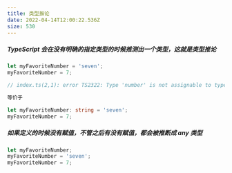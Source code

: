 ```yaml
---
title: 类型推论
date: 2022-04-14T12:00:22.536Z
size: 530
---
```

##### TypeScript 会在没有明确的指定类型的时候推测出一个类型，这就是类型推论

```typescript
let myFavoriteNumber = 'seven';
myFavoriteNumber = 7;

// index.ts(2,1): error TS2322: Type 'number' is not assignable to type 'string'.

等价于

let myFavoriteNumber: string = 'seven';
myFavoriteNumber = 7;
```

##### 如果定义的时候没有赋值，不管之后有没有赋值，都会被推断成 any 类型

```typescript
let myFavoriteNumber;
myFavoriteNumber = 'seven';
myFavoriteNumber = 7;
```

